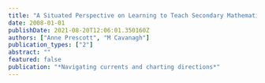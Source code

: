 ```yaml
---
title: "A Situated Perspective on Learning to Teach Secondary Mathematics"
date: 2008-01-01
publishDate: 2021-08-20T12:06:01.350160Z
authors: ["Anne Prescott", "M Cavanagh"]
publication_types: ["2"]
abstract: ""
featured: false
publication: "*Navigating currents and charting directions*"
---
```


